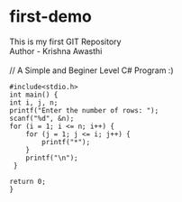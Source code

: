 # first-demo
This is my first GIT Repository
<br>
Author - Krishna Awasthi
<br>
<br>
// A Simple and Beginer Level C# Program :)
<br>

    #include<stdio.h>  
    int main() {
    int i, j, n;
    printf("Enter the number of rows: ");
    scanf("%d", &n);
    for (i = 1; i <= n; i++) {
        for (j = 1; j <= i; j++) {
            printf("*");
        }
        printf("\n");
     }

    return 0;  
    }
